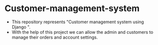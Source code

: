# Customer-management-system

* This repository represents "Customer management system using Django ".
* With the help of this project we can allow the admin and customers to manage their orders and account settings.
